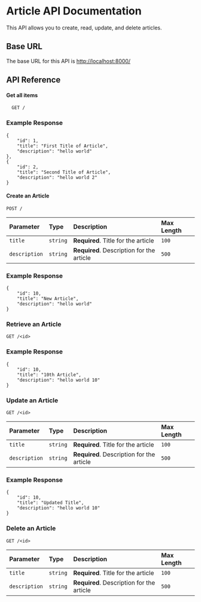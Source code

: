 
# Article API Documentation

This API allows you to create, read, update, and delete articles.


## Base URL

The base URL for this API is [http://localhost:8000/](https://web-production-5865.up.railway.app/)




## API Reference

#### Get all items

```http
  GET /
```

### Example Response

```
{
    "id": 1,
    "title": "First Title of Article",
    "description": "hello world"
},
{
    "id": 2,
    "title": "Second Title of Article",
    "description": "hello world 2"
}
```

#### Create an Article

```http
POST /
```

| Parameter | Type     | Description                | Max Length     |
| :-------- | :------- | :------------------------- | :------- |
| `title` | `string` | **Required**. Title for the article | `100` |
| `description` | `string` | **Required**. Description for the article | `500` |



### Example Response

```
{
    "id": 10,
    "title": "New Article",
    "description": "hello world"
}
```

### Retrieve an Article

```http
GET /<id>
```

### Example Response

```
{
    "id": 10,
    "title": "10th Article",
    "description": "hello world 10"
}
```


### Update an Article

```http
GET /<id>
```

| Parameter | Type     | Description                | Max Length     |
| :-------- | :------- | :------------------------- | :------- |
| `title` | `string` | **Required**. Title for the article | `100` |
| `description` | `string` | **Required**. Description for the article | `500` |


### Example Response

```
{
    "id": 10,
    "title": "Updated Title",
    "description": "hello world 10"
}
```


### Delete an Article

```http
GET /<id>
```

| Parameter | Type     | Description                | Max Length     |
| :-------- | :------- | :------------------------- | :------- |
| `title` | `string` | **Required**. Title for the article | `100` |
| `description` | `string` | **Required**. Description for the article | `500` |
